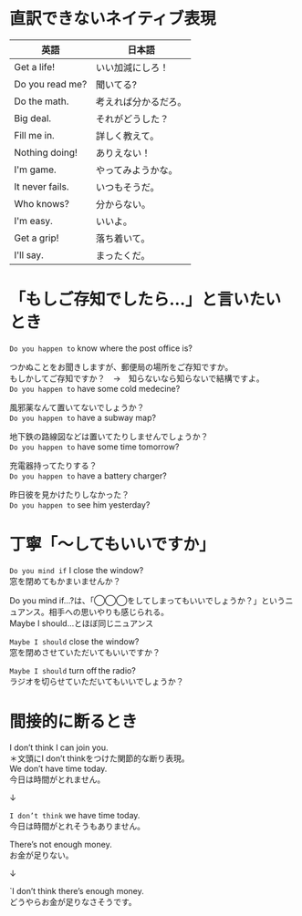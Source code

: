 # 直訳できないネイティブ表現
|英語|日本語|
|---|---|
|Get a life!|いい加減にしろ！|
|Do you read me?|聞いてる?|
|Do the math.|考えれば分かるだろ。|
|Big deal.|それがどうした？|
|Fill me in.|詳しく教えて。|
|Nothing doing!|ありえない！|
|I'm game.|やってみようかな。|
|It never fails.|いつもそうだ。|
|Who knows?|分からない。|
|I'm easy.|いいよ。|
|Get a grip!|落ち着いて。|
|I'll say.|まったくだ。|


# 「もしご存知でしたら…」と言いたいとき
`Do you happen to` know where the post office is?  

つかぬことをお聞きしますが、郵便局の場所をご存知ですか。  
もしかしてご存知ですか？　→　知らないなら知らないで結構ですよ。  
`Do you happen to` have some cold medecine?  

風邪薬なんて置いてないでしょうか？  
`Do you happen to` have a subway map?  

地下鉄の路線図などは置いてたりしませんでしょうか？  
`Do you happen to` have some time tomorrow?  

充電器持ってたりする？  
`Do you happen to` have a battery charger?  

昨日彼を見かけたりしなかった？  
`Do you happen to` see him yesterday?  



# 丁寧「〜してもいいですか」
`Do you mind if` I close the window?  
窓を閉めてもかまいませんか？  

Do you mind if…?は、「◯◯◯をしてしまってもいいでしょうか？」というニュアンス。相手への思いやりも感じられる。  
Maybe I should…とほぼ同じニュアンス  

`Maybe I should` close the window?  
窓を閉めさせていただいてもいいですか？  

`Maybe I should` turn off the radio?  
ラジオを切らせていただいてもいいでしょうか？  



# 間接的に断るとき
I don’t think I can join you.  
＊文頭にI don’t thinkをつけた関節的な断り表現。  
We don’t have time today.  
今日は時間がとれません。  

↓

`I don’t think` we have time today.  
今日は時間がとれそうもありません。  

There’s not enough money.  
お金が足りない。  

↓

`I don’t think  there’s enough money.  
どうやらお金が足りなさそうです。  
